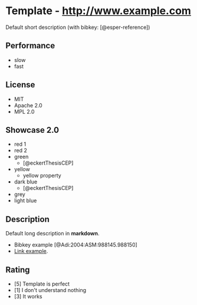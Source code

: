 # Template - http://www.example.com
Default short description (with bibkey: [@esper-reference])

## Performance
- slow
- fast

## License
- MIT
- Apache 2.0
- MPL 2.0

## Showcase 2.0
- red 1
- red 2
- green
    - [@eckertThesisCEP]
- yellow
    - yellow property
- dark blue
    - [@eckertThesisCEP]
- grey
- light blue

## Description
Default long description in __markdown__.
- Bibkey example [@Adi:2004:ASM:988145.988150]
- [Link example](http://example.com).

## Rating
- [5] Template is perfect
- [1] I don't understand nothing
- [3] It works